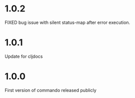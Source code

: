 # 1.0.2
FIXED bug issue with silent status-map after error execution.

# 1.0.1 
Update for cljdocs

# 1.0.0
First version of commando released publicly 
